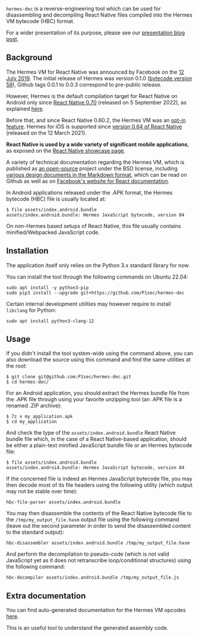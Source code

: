 `hermes-dec` is a reverse-engineering tool which can be used for disassembling and decompiling React Native files compiled into the Hermes VM bytecode (HBC) format.

For a wider presentation of its purpose, please see our [presentation blog post](https://labs.p1sec.com/?p=2070).

## Background

The Hermes VM for React Native was announced by Facebook on the [12 July 2019](https://engineering.fb.com/2019/07/12/android/hermes/). The initial release of Hermes was version 0.1.0 ([bytecode version 59](https://github.com/facebook/hermes/blob/v0.1.0/include/hermes/BCGen/HBC/BytecodeFileFormat.h#L32)), Github tags 0.0.1 to 0.0.3 correspond to pre-public release.

However, Hermes is the default compilation target for React Native on Android only since [React Native 0.70](https://reactnative.dev/blog/2022/09/05/version-070#hermes-as-default-engine) (released on 5 September 2022), as explained [here](https://reactnative.dev/blog/2022/07/08/hermes-as-the-default).

Before that, and since React Native 0.60.2, the Hermes VM was an [opt-in feature](https://reactnative.dev/docs/hermes#enabling-hermes). Hermes for iOS is supported since [version 0.64 of React Native](https://reactnative.dev/blog/2021/03/12/version-0.64) (released on the 12 March 2021).

**React Native is used by a wide variety of significant mobile applications**, as exposed on the [React Native showcase page](https://reactnative.dev/showcase).

A variety of technical documentation regarding the Hermes VM, which is published as [an open-source](https://github.com/facebook/hermes/) project under the BSD license, including [various design documents in the Markdown format](https://github.com/facebook/hermes/tree/main/doc), which can be read on Github as well as on [Facebook's website for React documentation](https://hermesengine.dev/docs/vm/).

In Android applications released under the .APK format, the Hermes bytecode (HBC) file is usually located at:

```
$ file assets/index.android.bundle
assets/index.android.bundle: Hermes JavaScript bytecode, version 84
```

On non-Hermes based setups of React Native, this file usually contains minified/Webpacked JavaScript code.

## Installation

The application itself only relies on the Python 3.x standard library for now.

You can install the tool through the following commands on Ubuntu 22.04:

```
sudo apt install -y python3-pip
sudo pip3 install --upgrade git+https://github.com/P1sec/hermes-dec
```

Certain internal development utilities may however require to install `libclang` for Python:

```
sudo apt install python3-clang-12
```

## Usage

If you didn't install the tool system-wide using the command above, you can also download the source using this command and find the same utilities at the root:

```
$ git clone git@github.com:P1sec/hermes-dec.git
$ cd hermes-dec/
```

For an Android application, you should extract the Hermes bundle file from the .APK file through using your favorite unzipping tool (an .APK file is a renamed .ZIP archive):

```
$ 7z x my_application.apk
$ cd my_application
```

And check the type of the `assets/index.android.bundle` React Native bundle file which, in the case of a React Native-based application, should be either a plain-text minified JavaScript bundle file or an Hermes bytecode file:

```
$ file assets/index.android.bundle
assets/index.android.bundle: Hermes JavaScript bytecode, version 84
```

If the concerned file is indeed an Hermes JavaScript bytecode file, you may then decode most of its file headers using the following utility (which output may not be stable over time):

```
hbc-file-parser assets/index.android.bundle
```

You may then disassemble the contents of the React Native bytecode file to the `/tmp/my_output_file.hasm` output file using the following command (leave out the second parameter in order to send the disassembled content to the standard output):

```
hbc-disassembler assets/index.android.bundle /tmp/my_output_file.hasm
```

And perform the decompilation to pseudo-code (which is not valid JavaScript yet as it does not retranscribe loop/conditional structures) using the following command:

```
hbc-decompiler assets/index.android.bundle /tmp/my_output_file.js
```

## Extra documentation

You can find auto-generated documentation for the Hermes VM opcodes [here](https://p1sec.github.io/hermes-dec/opcodes_table.html).

This is an useful tool to understand the generated assembly code.
